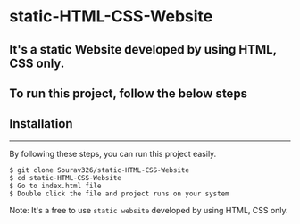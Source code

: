 # static-HTML-CSS-Website

## It's a static Website developed by using HTML, CSS only. 

## To run this project, follow the below steps

## Installation
***
By following these steps, you can run this project easily. 
```
$ git clone Sourav326/static-HTML-CSS-Website
$ cd static-HTML-CSS-Website
$ Go to index.html file
$ Double click the file and project runs on your system
```
Note: It's a free to use ```static website``` developed by using HTML, CSS only.
